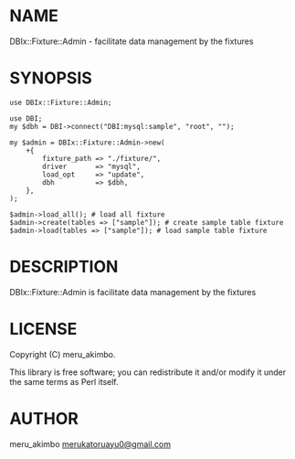 # NAME

DBIx::Fixture::Admin - facilitate data management by the fixtures

# SYNOPSIS

    use DBIx::Fixture::Admin;

    use DBI;
    my $dbh = DBI->connect("DBI:mysql:sample", "root", "");

    my $admin = DBIx::Fixture::Admin->new(
        +{
            fixture_path => "./fixture/",
            driver       => "mysql",
            load_opt     => "update",
            dbh          => $dbh,
        },
    );

    $admin->load_all(); # load all fixture
    $admin->create(tables => ["sample"]); # create sample table fixture
    $admin->load(tables => ["sample"]); # load sample table fixture

# DESCRIPTION

DBIx::Fixture::Admin is facilitate data management by the fixtures

# LICENSE

Copyright (C) meru\_akimbo.

This library is free software; you can redistribute it and/or modify
it under the same terms as Perl itself.

# AUTHOR

meru\_akimbo <merukatoruayu0@gmail.com>
